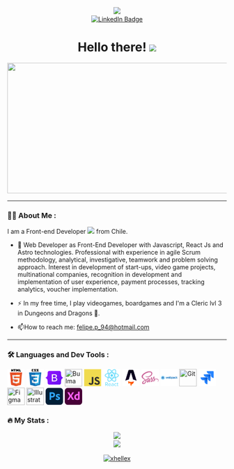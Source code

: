 <div id="header" align="center">
  <img src="https://media.giphy.com/media/v1.Y2lkPTc5MGI3NjExNWlzajNxbWFxc3oxbGh6enluZW50azJ4eGJ6dmlvZmk5NHNzZThzdSZlcD12MV9naWZzX3NlYXJjaCZjdD1n/HzPtbOKyBoBFsK4hyc/giphy.gif" width="100"/>
  <div id="badges">
    <a href="https://www.linkedin.com/in/felipe-andres-penaloza-oyarzun/">
      <img src="https://img.shields.io/badge/LinkedIn-blue?style=for-the-badge&logo=linkedin&logoColor=white" alt="LinkedIn Badge"/>
    </a>
    
  </div>
  <h1>
  Hello there!
  <img src="https://media.giphy.com/media/hvRJCLFzcasrR4ia7z/giphy.gif" width="30px"/>
  </h1>
</div>
<div align="center">
  <img src="https://media.giphy.com/media/dWesBcTLavkZuG35MI/giphy.gif" width="600" height="300"/>
</div>

---
### :man_technologist: About Me :
I am a Front-end Developer <img src="https://media.giphy.com/media/WUlplcMpOCEmTGBtBW/giphy.gif" width="30"> from Chile.
- :telescope: Web Developer as Front-End Developer with Javascript, React Js and Astro technologies. Professional with experience in agile Scrum methodology, analytical, investigative, teamwork and problem solving approach. Interest in development of start-ups, video game projects, multinational companies, recognition in development and implementation of user experience, payment processes, tracking analytics, voucher implementation.

- :zap: In my free time, I play videogames, boardgames and I'm a Cleric lvl 3 in Dungeons and Dragons 🎲</a>.

- :mailbox:How to reach me: felipe.p_94@hotmail.com

---

### :hammer_and_wrench: Languages and Dev Tools :
<div>
  <img src="https://raw.githubusercontent.com/devicons/devicon/master/icons/html5/html5-original-wordmark.svg" title="HTML5" **alt="html5" width="40" height="40"/>
  <img src="https://raw.githubusercontent.com/devicons/devicon/master/icons/css3/css3-original-wordmark.svg" title="CSS3" **alt="css3" width="40" height="40"/>
  <img src="https://github.com/devicons/devicon/blob/master/icons/bootstrap/bootstrap-original.svg" title="Bootstrap" **alt="bootstrap" width="40" height="40"/>
  <img src="https://raw.githubusercontent.com/gilbarbara/logos/804dc257b59e144eaca5bc6ffd16949752c6f789/logos/bulma.svg" title="Bulma" **alt="bulma" width="40" height="40"/>
  <img src="https://raw.githubusercontent.com/devicons/devicon/master/icons/javascript/javascript-original.svg" title="Javascript" **alt="javascript" width="40" height="40"/>
  <img src="https://raw.githubusercontent.com/devicons/devicon/master/icons/react/react-original-wordmark.svg" title="React" **alt="react" width="40" height="40"/>
  <img src="https://github.com/devicons/devicon/blob/master/icons/astro/astro-original.svg" title="Astro" **alt="react" width="40" height="40"/>
  <img src="https://raw.githubusercontent.com/devicons/devicon/master/icons/sass/sass-original.svg" title="SASS" **alt="sass" width="40" height="40"/>
  <img src="https://raw.githubusercontent.com/devicons/devicon/d00d0969292a6569d45b06d3f350f463a0107b0d/icons/webpack/webpack-original-wordmark.svg" title="Webpack" **alt="webpack" width="40" height="40"/>
  <img src="https://www.vectorlogo.zone/logos/git-scm/git-scm-icon.svg" title="Git" **alt="git" width="40" height="40"/>
  <img src="https://github.com/devicons/devicon/blob/master/icons/jira/jira-original.svg" title="Jira" **alt="Jira" width="40" height="40"/>
  <img src="https://www.vectorlogo.zone/logos/figma/figma-icon.svg" title="Figma" **alt="figma" width="40" height="40"/>
  <img src="https://www.vectorlogo.zone/logos/adobe_illustrator/adobe_illustrator-icon.svg" title="Illustrator" **alt="illustrator" width="40" height="40"/>
  <img src="https://github.com/devicons/devicon/blob/master/icons/photoshop/photoshop-original.svg" title="Photoshop" **alt="photoshop" width="40" height="40"/>
  <img src="https://github.com/devicons/devicon/blob/master/icons/xd/xd-original.svg"  title="XD" **alt="xd" width="40" height="40"/>
</div>


### :fire: My Stats :

<div align="center">  
  <img src="http://github-readme-streak-stats.herokuapp.com?user=xhellex&theme=dark&background=000000" width="600"/>
</div>
<div align="center">
  <img src="https://github-readme-stats.vercel.app/api/top-langs/?username=xhellex&layout=compact&theme=vision-friendly-dark" width="600"/>
</div>
<div align="center"> 
  <p><a href="https://github.com/ryo-ma/github-profile-trophy"><img src="https://github-profile-trophy.vercel.app/?username=xhellex" alt="xhellex"/></a></p> 
</div>
